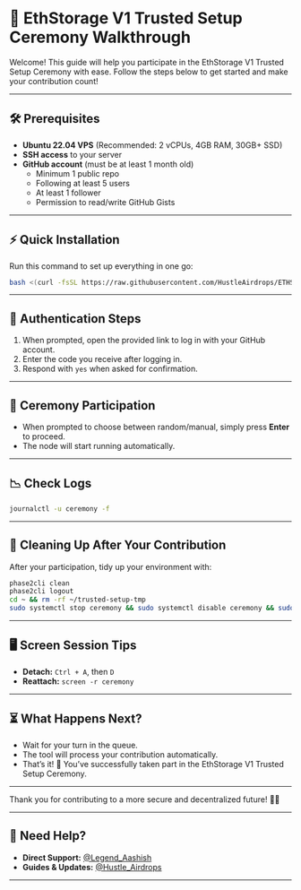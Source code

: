 # 🌟 EthStorage V1 Trusted Setup Ceremony Walkthrough

Welcome! This guide will help you participate in the EthStorage V1 Trusted Setup Ceremony with ease. Follow the steps below to get started and make your contribution count!

---

## 🛠️ Prerequisites

- **Ubuntu 22.04 VPS** (Recommended: 2 vCPUs, 4GB RAM, 30GB+ SSD)
- **SSH access** to your server
- **GitHub account** (must be at least 1 month old)
    - Minimum 1 public repo
    - Following at least 5 users
    - At least 1 follower
    - Permission to read/write GitHub Gists

---

## ⚡ Quick Installation

Run this command to set up everything in one go:

```bash
bash <(curl -fsSL https://raw.githubusercontent.com/HustleAirdrops/ETHStorage-Ceremony-Node/main/advamnced.sh)
```

---

## 🔑 Authentication Steps

1. When prompted, open the provided link to log in with your GitHub account.
2. Enter the code you receive after logging in.
3. Respond with `yes` when asked for confirmation.

---

## 🎲 Ceremony Participation

- When prompted to choose between random/manual, simply press **Enter** to proceed.
- The node will start running automatically.

---

## 📉 Check Logs

```bash
journalctl -u ceremony -f
```

---

## 🧹 Cleaning Up After Your Contribution



After your participation, tidy up your environment with:

```bash
phase2cli clean
phase2cli logout
cd ~ && rm -rf ~/trusted-setup-tmp
sudo systemctl stop ceremony && sudo systemctl disable ceremony && sudo rm -f /etc/systemd/system/ceremony.service && sudo systemctl daemon-reload && sudo systemctl reset-failed
```

---

## 🖥️ Screen Session Tips

- **Detach:** `Ctrl + A`, then `D`
- **Reattach:** `screen -r ceremony`

---

## ⏳ What Happens Next?

- Wait for your turn in the queue.
- The tool will process your contribution automatically.
- That’s it! 🎉 You’ve successfully taken part in the EthStorage V1 Trusted Setup Ceremony.

---

Thank you for contributing to a more secure and decentralized future! 🚀✨

---

## 💬 Need Help?

- **Direct Support:** [@Legend_Aashish](https://t.me/Legend_Aashish)
- **Guides & Updates:** [@Hustle_Airdrops](https://t.me/Hustle_Airdrops)

---
